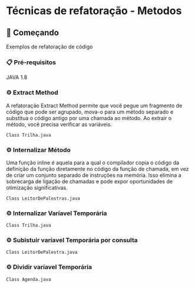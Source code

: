 # Técnicas de refatoração - Metodos


## 🚀 Começando

Exemplos de refatoração de código

### 📋 Pré-requisitos

JAVA 1.8

### ⚙️ Extract Method
A refatoração Extract Method permite que você pegue um fragmento de código que pode ser agrupado, mova-o para um método separado e substitua o código antigo por uma chamada ao método.
Ao extrair o método, você precisa verificar as variáveis.

```
Class Trilha.java
```

### ⚙️ Internalizar Método
Uma função inline é aquela para a qual o compilador copia o código da definição da função diretamente no código da função de chamada, 
em vez de criar um conjunto separado de instruções na memória. 
Isso elimina a sobrecarga de ligação de chamadas e pode expor oportunidades de otimização significativas.

```
Class LeitorDePalestras.java
```

### ⚙️ Internalizar Varíavel Temporária
```
Class Trilha.java
```

### ⚙️ Subistuir varíavel Temporária por consulta
```
Class LeitorDePalestra.java
```
### ⚙️ Dividir varíavel Temporária
```
Class Agenda.java
```

[comment]: <> (## 📦 Desenvolvimento)

[comment]: <> (Adicione notas adicionais sobre como implantar isso em um sistema ativo)

[comment]: <> (## 🛠️ Construído com)

[comment]: <> (Mencione as ferramentas que você usou para criar seu projeto)

[comment]: <> (* [Dropwizard]&#40;http://www.dropwizard.io/1.0.2/docs/&#41; - O framework web usado)

[comment]: <> (* [Maven]&#40;https://maven.apache.org/&#41; - Gerente de Dependência)

[comment]: <> (* [ROME]&#40;https://rometools.github.io/rome/&#41; - Usada para gerar RSS)

[comment]: <> (## 🖇️ Colaborando)

[comment]: <> (Por favor, leia o [COLABORACAO.md]&#40;https://gist.github.com/usuario/linkParaInfoSobreContribuicoes&#41; para obter detalhes sobre o nosso código de conduta e o processo para nos enviar pedidos de solicitação.)

[comment]: <> (## 📌 Versão)

[comment]: <> (Nós usamos [SemVer]&#40;http://semver.org/&#41; para controle de versão. Para as versões disponíveis, observe as [tags neste repositório]&#40;https://github.com/suas/tags/do/projeto&#41;. )

[comment]: <> (## ✒️ Autores)

[comment]: <> (Mencione todos aqueles que ajudaram a levantar o projeto desde o seu início)

[comment]: <> (* **Um desenvolvedor** - *Trabalho Inicial* - [umdesenvolvedor]&#40;https://github.com/linkParaPerfil&#41;)

[comment]: <> (* **Fulano De Tal** - *Documentação* - [fulanodetal]&#40;https://github.com/linkParaPerfil&#41;)

[comment]: <> (Você também pode ver a lista de todos os [colaboradores]&#40;https://github.com/usuario/projeto/colaboradores&#41; que participaram deste projeto.)

[comment]: <> (## 📄 Licença)

[comment]: <> (Este projeto está sob a licença &#40;sua licença&#41; - veja o arquivo [LICENSE.md]&#40;https://github.com/usuario/projeto/licenca&#41; para detalhes.)

[comment]: <> (## 🎁 Expressões de gratidão)

[comment]: <> (* Conte a outras pessoas sobre este projeto 📢)

[comment]: <> (* Convide alguém da equipe para uma cerveja 🍺 )

[comment]: <> (* Obrigado publicamente 🤓.)

[comment]: <> (* etc.)


[comment]: <> (---)

[comment]: <> (⌨️ com ❤️ por [Armstrong Lohãns]&#40;https://gist.github.com/lohhans&#41; 😊)